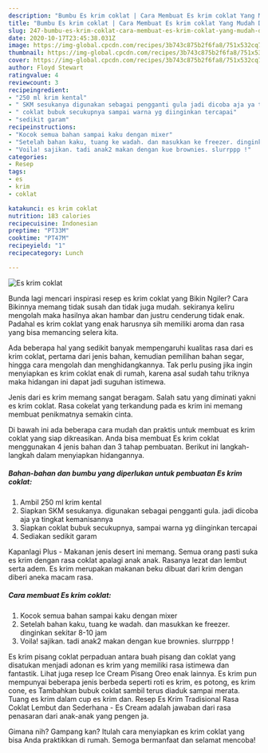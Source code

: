 ```yaml
---
description: "Bumbu Es krim coklat | Cara Membuat Es krim coklat Yang Mudah Dan Praktis"
title: "Bumbu Es krim coklat | Cara Membuat Es krim coklat Yang Mudah Dan Praktis"
slug: 247-bumbu-es-krim-coklat-cara-membuat-es-krim-coklat-yang-mudah-dan-praktis
date: 2020-10-17T23:45:38.031Z
image: https://img-global.cpcdn.com/recipes/3b743c875b2f6fa8/751x532cq70/es-krim-coklat-foto-resep-utama.jpg
thumbnail: https://img-global.cpcdn.com/recipes/3b743c875b2f6fa8/751x532cq70/es-krim-coklat-foto-resep-utama.jpg
cover: https://img-global.cpcdn.com/recipes/3b743c875b2f6fa8/751x532cq70/es-krim-coklat-foto-resep-utama.jpg
author: Floyd Stewart
ratingvalue: 4
reviewcount: 3
recipeingredient:
- "250 ml krim kental"
- " SKM sesukanya digunakan sebagai pengganti gula jadi dicoba aja ya tingkat kemanisannya"
- " coklat bubuk secukupnya sampai warna yg diinginkan tercapai"
- "sedikit garam"
recipeinstructions:
- "Kocok semua bahan sampai kaku dengan mixer"
- "Setelah bahan kaku, tuang ke wadah. dan masukkan ke freezer. dinginkan sekitar 8-10 jam"
- "Voila! sajikan. tadi anak2 makan dengan kue brownies. slurrppp !"
categories:
- Resep
tags:
- es
- krim
- coklat

katakunci: es krim coklat 
nutrition: 183 calories
recipecuisine: Indonesian
preptime: "PT33M"
cooktime: "PT47M"
recipeyield: "1"
recipecategory: Lunch

---
```



![Es krim coklat](https://img-global.cpcdn.com/recipes/3b743c875b2f6fa8/751x532cq70/es-krim-coklat-foto-resep-utama.jpg)

Bunda lagi mencari inspirasi resep es krim coklat yang Bikin Ngiler? Cara Bikinnya memang tidak susah dan tidak juga mudah. sekiranya keliru mengolah maka hasilnya akan hambar dan justru cenderung tidak enak. Padahal es krim coklat yang enak harusnya sih memiliki aroma dan rasa yang bisa memancing selera kita.

Ada beberapa hal yang sedikit banyak mempengaruhi kualitas rasa dari es krim coklat, pertama dari jenis bahan, kemudian pemilihan bahan segar, hingga cara mengolah dan menghidangkannya. Tak perlu pusing jika ingin menyiapkan es krim coklat enak di rumah, karena asal sudah tahu triknya maka hidangan ini dapat jadi suguhan istimewa.

Jenis dari es krim memang sangat beragam. Salah satu yang diminati yakni es krim coklat. Rasa cokelat yang terkandung pada es krim ini memang membuat penikmatnya semakin cinta.


Di bawah ini ada beberapa cara mudah dan praktis untuk membuat es krim coklat yang siap dikreasikan. Anda bisa membuat Es krim coklat menggunakan 4 jenis bahan dan 3 tahap pembuatan. Berikut ini langkah-langkah dalam menyiapkan hidangannya.

<!--inarticleads1-->

##### Bahan-bahan dan bumbu yang diperlukan untuk pembuatan Es krim coklat:

1. Ambil 250 ml krim kental
1. Siapkan  SKM sesukanya. digunakan sebagai pengganti gula. jadi dicoba aja ya tingkat kemanisannya
1. Siapkan  coklat bubuk secukupnya, sampai warna yg diinginkan tercapai
1. Sediakan sedikit garam


Kapanlagi Plus - Makanan jenis desert ini memang. Semua orang pasti suka es krim dengan rasa coklat apalagi anak anak. Rasanya lezat dan lembut serta adem. Es krim merupakan makanan beku dibuat dari krim dengan diberi aneka macam rasa. 

<!--inarticleads2-->

##### Cara membuat Es krim coklat:

1. Kocok semua bahan sampai kaku dengan mixer
1. Setelah bahan kaku, tuang ke wadah. dan masukkan ke freezer. dinginkan sekitar 8-10 jam
1. Voila! sajikan. tadi anak2 makan dengan kue brownies. slurrppp !


Es krim pisang coklat perpaduan antara buah pisang dan coklat yang disatukan menjadi adonan es krim yang memiliki rasa istimewa dan fantastik. Lihat juga resep Ice Cream Pisang Oreo enak lainnya. Es krim pun mempunyai beberapa jenis berbeda seperti roti es krim, es potong, es krim cone, es Tambahkan bubuk coklat sambil terus diaduk sampai merata. Tuang es krim dalam cup es krim dan. Resep Es Krim Tradisional Rasa Coklat Lembut dan Sederhana - Es Cream adalah jawaban dari rasa penasaran dari anak-anak yang pengen ja. 

Gimana nih? Gampang kan? Itulah cara menyiapkan es krim coklat yang bisa Anda praktikkan di rumah. Semoga bermanfaat dan selamat mencoba!
